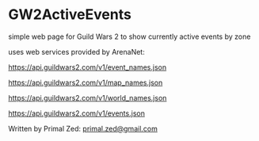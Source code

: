 GW2ActiveEvents
===============

simple web page for Guild Wars 2 to show currently active events by zone

uses web services provided by ArenaNet:

https://api.guildwars2.com/v1/event_names.json 

https://api.guildwars2.com/v1/map_names.json 

https://api.guildwars2.com/v1/world_names.json 

https://api.guildwars2.com/v1/events.json 

Written by Primal Zed: primal.zed@gmail.com
